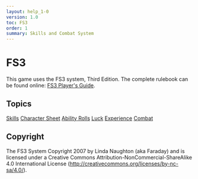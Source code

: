```yaml
---
layout: help_1-0
version: 1.0
toc: FS3
order: 1
summary: Skills and Combat System
---
```

# FS3

This game uses the FS3 system, Third Edition.  The complete rulebook can be found online: [FS3 Player's Guide](http://www.aresmush.com/fs3/fs3-3).

## Topics

[Skills](/help/1-0/fs3skills/skills)
[Character Sheet](/help/1-0/fs3skills/sheets)
[Ability Rolls](/help/1-0/fs3skills/rolls)
[Luck](/help/1-0/fs3skills/luck)
[Experience](/help/1-0/fs3skills/xp)
[Combat](/help/1-0/fs3combat/combat)

## Copyright

The FS3 System Copyright 2007 by Linda Naughton (aka Faraday) and is licensed under a Creative Commons Attribution-NonCommercial-ShareAlike 4.0 International License (http://creativecommons.org/licenses/by-nc-sa/4.0/).